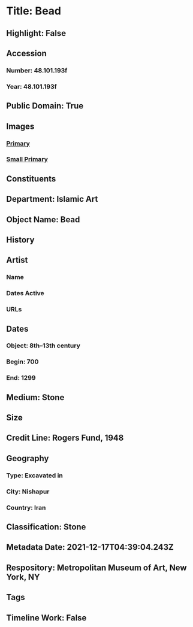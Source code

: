 # Title: Bead
## Highlight: False
## Accession
### Number: 48.101.193f
### Year: 48.101.193f
## Public Domain: True
## Images
### [Primary](https://images.metmuseum.org/CRDImages/is/original/AD-48.101.193f.JPG)
### [Small Primary](https://images.metmuseum.org/CRDImages/is/web-large/AD-48.101.193f.JPG)
## Constituents
## Department: Islamic Art
## Object Name: Bead
## History
## Artist
### Name
### Dates Active
### URLs
## Dates
### Object: 8th–13th century
### Begin: 700
### End: 1299
## Medium: Stone
## Size
## Credit Line: Rogers Fund, 1948
## Geography
### Type: Excavated in
### City: Nishapur
### Country: Iran
## Classification: Stone
## Metadata Date: 2021-12-17T04:39:04.243Z
## Respository: Metropolitan Museum of Art, New York, NY
## Tags
## Timeline Work: False